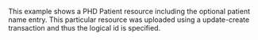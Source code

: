 This example shows a PHD Patient resource including the optional patient name entry. This particular resource was uploaded using a update-create transaction and thus the logical id is specified.

